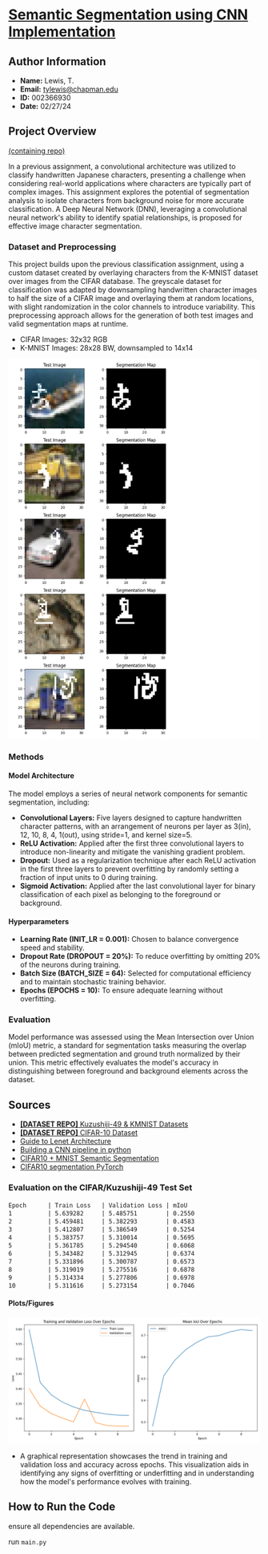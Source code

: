 # [Semantic Segmentation using CNN Implementation](https://github.com/tylew/tylew/tree/main/Chapman/Spring%202024/CPSC%20542%3A%20DL%20%26%20CV/ASSN-1)

## Author Information
- **Name:** Lewis, T.
- **Email:** tylewis@chapman.edu
- **ID:** 002366930
- **Date:** 02/27/24

## Project Overview
[(containing repo)](https://github.com/tylew/tylew/tree/main/Chapman/Spring%202024/CPSC%20542%3A%20DL%20%26%20CV/ASSN-2)

In a previous assignment, a convolutional architecture was utilized to classify handwritten Japanese characters, presenting a challenge when considering real-world applications where characters are typically part of complex images. This assignment explores the potential of segmentation analysis to isolate characters from background noise for more accurate classification. A Deep Neural Network (DNN), leveraging a convolutional neural network's ability to identify spatial relationships, is proposed for effective image character segmentation.

### Dataset and Preprocessing
This project builds upon the previous classification assignment, using a custom dataset created by overlaying characters from the K-MNIST dataset over images from the CIFAR database. The greyscale dataset for classification was adapted by downsampling handwritten character images to half the size of a CIFAR image and overlaying them at random locations, with slight randomization in the color channels to introduce variability. This preprocessing approach allows for the generation of both test images and valid segmentation maps at runtime.

- CIFAR Images: 32x32 RGB
- K-MNIST Images: 28x28 BW, downsampled to 14x14

![Figure 1: The generated dataset for training and testing](img/images_and_segmaps_opaque.png)

### Methods
#### Model Architecture
The model employs a series of neural network components for semantic segmentation, including:
- **Convolutional Layers:** Five layers designed to capture handwritten character patterns, with an arrangement of neurons per layer as 3(in), 12, 10, 8, 4, 1(out), using stride=1, and kernel size=5.
- **ReLU Activation:** Applied after the first three convolutional layers to introduce non-linearity and mitigate the vanishing gradient problem.
- **Dropout:** Used as a regularization technique after each ReLU activation in the first three layers to prevent overfitting by randomly setting a fraction of input units to 0 during training.
- **Sigmoid Activation:** Applied after the last convolutional layer for binary classification of each pixel as belonging to the foreground or background.

#### Hyperparameters
- **Learning Rate (INIT_LR = 0.001):** Chosen to balance convergence speed and stability.
- **Dropout Rate (DROPOUT = 20%):** To reduce overfitting by omitting 20% of the neurons during training.
- **Batch Size (BATCH_SIZE = 64):** Selected for computational efficiency and to maintain stochastic training behavior.
- **Epochs (EPOCHS = 10):** To ensure adequate learning without overfitting.

### Evaluation
Model performance was assessed using the Mean Intersection over Union (mIoU) metric, a standard for segmentation tasks measuring the overlap between predicted segmentation and ground truth normalized by their union. This metric effectively evaluates the model's accuracy in distinguishing between foreground and background elements across the dataset.

## Sources
- [**[DATASET REPO]** Kuzushiji-49 & KMNIST Datasets](https://github.com/rois-codh/kmnist#The%20Dataset)
- [**[DATASET REPO]** CIFAR-10 Dataset](https://www.cs.toronto.edu/~kriz/cifar.html)
- [Guide to Lenet Architecture ](https://www.kaggle.com/code/blurredmachine/lenet-architecture-a-complete-guide)
- [Building a CNN pipeline in python](https://pyimagesearch.com/2021/07/19/pytorch-training-your-first-convolutional-neural-network-cnn/)
- [CIFAR10 + MNIST Semantic Segmentation](https://github.com/RobRomijnders/segm/blob/master/model.py)
- [CIFAR10 segmentation PyTorch ](https://charlielehman.github.io/post/weak-segmentation-cifar10/)



### Evaluation on the CIFAR/Kuzushiji-49 Test Set
```
Epoch      | Train Loss   | Validation Loss | mIoU 
1          | 5.639282     | 5.485751        | 0.2550
2          | 5.459481     | 5.382293        | 0.4583
3          | 5.412807     | 5.386549        | 0.5254
4          | 5.383757     | 5.310014        | 0.5695
5          | 5.361785     | 5.294540        | 0.6068
6          | 5.343482     | 5.312945        | 0.6374
7          | 5.331896     | 5.300787        | 0.6573
8          | 5.319019     | 5.275516        | 0.6878
9          | 5.314334     | 5.277806        | 0.6978
10         | 5.311616     | 5.273154        | 0.7046
```


#### Plots/Figures
![!\[alt text\](images/visualization.png)](img/training_performance_and_accuracy_plot2.png)

- A graphical representation showcases the trend in training and validation loss and accuracy across epochs. This visualization aids in identifying any signs of overfitting or underfitting and in understanding how the model's performance evolves with training.

## How to Run the Code

ensure all dependencies are available.


run `main.py`

